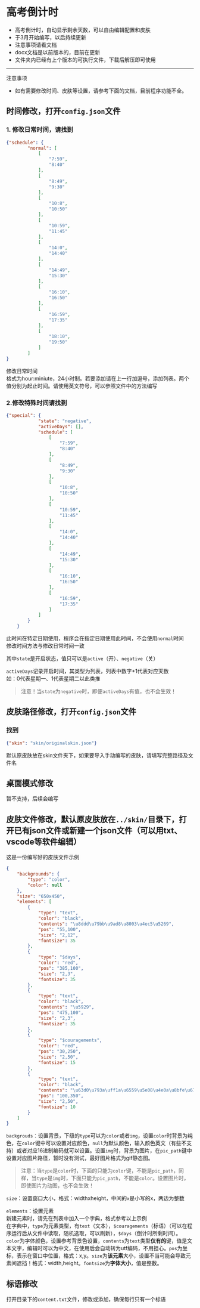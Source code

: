 # 高考倒计时
* 高考倒计时，自动显示剩余天数，可以自由编辑配置和皮肤
* 于3月开始编写，以后持续更新
* 注意事项请看文档
* docx文档是以前版本的，目前在更新
* 文件夹内已经有上个版本的可执行文件，下载后解压即可使用
---
注意事项
* 如有需要修改时间、皮肤等设置，请参考下面的文档，目前程序功能不全。
## 时间修改，打开`config.json`文件  
### 1. 修改日常时间，请找到
```json
{"schedule": {
        "normal": [
            [
                "7:59",
                "8:40"
            ],
            [
                "8:49",
                "9:30"
            ],
            [
                "10:8",
                "10:50"
            ],
            [
                "10:59",
                "11:45"
            ],
            [
                "14:0",
                "14:40"
            ],
            [
                "14:49",
                "15:30"
            ],
            [
                "16:10",
                "16:50"
            ],
            [
                "16:59",
                "17:35"
            ],
            [
                "18:10",
                "19:50"
            ]
        ]
}
```
修改日常时间  
格式为hour:miniute，24小时制。若要添加请在上一行加逗号，添加列表。两个值分别为起止时间。请使用英文符号，可以参照文件中的方法编写  
### 2.修改特殊时间请找到
```json
{"special": {
            "state": "negative",
            "activeDays": [],
            "schedule": [
                [
                    "7:59",
                    "8:40"
                ],
                [
                    "8:49",
                    "9:30"
                ],
                [
                    "10:8",
                    "10:50"
                ],
                [
                    "10:59",
                    "11:45"
                ],
                [
                    "14:0",
                    "14:40"
                ],
                [
                    "14:49",
                    "15:30"
                ],
                [
                    "16:10",
                    "16:50"
                ],
                [
                    "16:59",
                    "17:35"
                ]
            ]
        }
    }
```
  
此时间在特定日期使用，程序会在指定日期使用此时间，不会使用`normal`时间  
修改时间方法与修改日常时间一致  
  
其中`state`是开启状态，值只可以是`active`（开）、`negative`（关）  
  
`activeDays`记录开启时间，其类型为列表，列表中数字+1代表对应天数  
如：0代表星期一、1代表星期二以此类推  
  
> 注意！当`state`为`negative`时，即便`activeDays`有值，也不会生效！


## 皮肤路径修改，打开`config.json`文件
### 找到
```json
{"skin": "skin/originalskin.json"}
```
默认原皮肤放在skin文件夹下，如果要导入手动编写的皮肤，请填写完整路径及文件名  

## 桌面模式修改
暂不支持，后续会编写

## 皮肤文件修改，默认原皮肤放在`../skin/`目录下，打开已有json文件或新建一个json文件（可以用txt、vscode等软件编辑）
这是一份编写好的皮肤文件示例
```json
{
    "backgrounds": {
        "type": "color",
        "color": null
    },
    "size": "650x450",
    "elements": [
        {
            "type": "text",
            "color": "black",
            "contents": "\u8ddd\u79bb\u9ad8\u8003\u4ec5\u5269",
            "pos": "55,100",
            "size": "2,12",
            "fontsize": 35
        },
        {
            "type": "$days",
            "color": "red",
            "pos": "385,100",
            "size": "2,3",
            "fontsize": 35
        },
        {
            "type": "text",
            "color": "black",
            "contents": "\u5929",
            "pos": "475,100",
            "size": "2,3",
            "fontsize": 35
        },
        {
            "type": "$couragements",
            "color": "red",
            "pos": "30,250",
            "size": "2,50",
            "fontsize": 15
        },
        {
            "type": "text",
            "color": "black",
            "contents": "\u63d0\u793a\uff1a\u6559\u5e08\u4e0a\u8bfe\u671f\u95f4\u53ef\u4ee5\u70b9\u51fb\u201c\u4e34\u65f6\u5173\u95ed\u201d\u5173\u95ed\u7a0b\u5e8f\uff01",
            "pos": "100,350",
            "size": "2,50",
            "fontsize": 10
        }
    ]
}
```
`backgrouds`：设置背景，下级的`type`可以为`color`或者`img`，设置`color`时背景为纯色，在`color`键中可以设置对应颜色，`null`为默认颜色，输入颜色英文（有些不支持）或者对应16进制编码就可以设置。设置`img`时，背景为图片，在`pic_path`键中设置对应图片路径，暂时没有测试，最好图片格式为gif静态图。  
> 注意：当`type`是`color`时，下面的只能为`color`键，不能是`pic_path`，同样，当`type`是`img`时，下面只能为`pic_path`，不能是`color`。设置图片时，即使图片为动图，也不会生效！

`size`：设置窗口大小，格式：widthxheight，中间的`x`是小写的x，两边为整数  

`elements`：设置元素  
新建元素时，请先在列表中加入一个字典，格式参考以上示例  
在字典中，`type`为元素类型，有`text`（文本），`$couragements`（标语）（可以在程序运行后从文件中读取，随机选取，可以刷新），`$days`（倒计时所剩时间）。`color`为字体颜色，设置参考背景色设置，`contents`为`text`类型**仅有的**键，值是文本文字，编辑时可以为中文，在使用后会自动转为utf编码，不用担心。`pos`为坐标，表示在窗口中位置，格式：x,y。`size`为**该元素**大小，设置不当可能会导致元素间遮挡！格式：width,height。`fontsize`为**字体大小**，值是整数。  


## 标语修改
打开目录下的`content.txt`文件，修改或添加，确保每行只有一个标语




